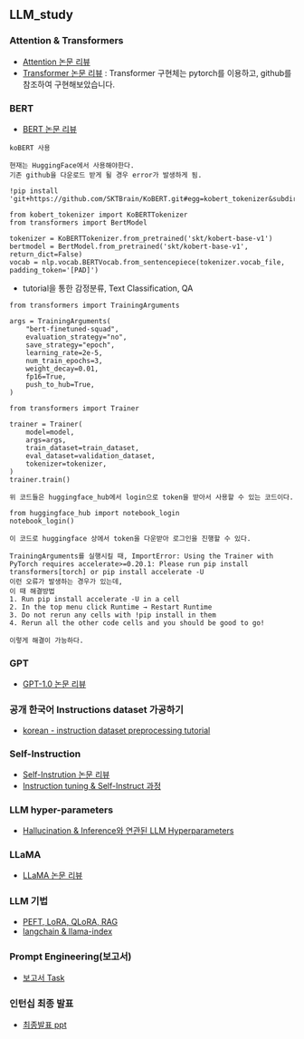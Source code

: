 ## LLM_study

### Attention & Transformers
- [Attention 논문 리뷰](https://pred0771.tistory.com/212)
- [Transformer 논문 리뷰](https://pred0771.tistory.com/213) : Transformer 구현체는 pytorch를 이용하고, github를 참조하여 구현해보았습니다.

### BERT
- [BERT 논문 리뷰](https://pred0771.tistory.com/215)
```
koBERT 사용

현재는 HuggingFace에서 사용해야한다.
기존 github을 다운로드 받게 될 경우 error가 발생하게 됨.

!pip install 'git+https://github.com/SKTBrain/KoBERT.git#egg=kobert_tokenizer&subdirectory=kobert_hf'

from kobert_tokenizer import KoBERTTokenizer
from transformers import BertModel

tokenizer = KoBERTTokenizer.from_pretrained('skt/kobert-base-v1')
bertmodel = BertModel.from_pretrained('skt/kobert-base-v1', return_dict=False)
vocab = nlp.vocab.BERTVocab.from_sentencepiece(tokenizer.vocab_file, padding_token='[PAD]')
```
- tutorial을 통한 감정분류, Text Classification, QA
```
from transformers import TrainingArguments

args = TrainingArguments(
    "bert-finetuned-squad",
    evaluation_strategy="no",
    save_strategy="epoch",
    learning_rate=2e-5,
    num_train_epochs=3,
    weight_decay=0.01,
    fp16=True,
    push_to_hub=True,
)

from transformers import Trainer

trainer = Trainer(
    model=model,
    args=args,
    train_dataset=train_dataset,
    eval_dataset=validation_dataset,
    tokenizer=tokenizer,
)
trainer.train()

위 코드들은 huggingface_hub에서 login으로 token을 받아서 사용할 수 있는 코드이다.

from huggingface_hub import notebook_login
notebook_login()

이 코드로 huggingface 상에서 token을 다운받아 로그인을 진행할 수 있다.

TrainingArguments를 실행시킬 때, ImportError: Using the Trainer with PyTorch requires accelerate>=0.20.1: Please run pip install transformers[torch] or pip install accelerate -U
이런 오류가 발생하는 경우가 있는데,
이 때 해결방법
1. Run pip install accelerate -U in a cell
2. In the top menu click Runtime → Restart Runtime
3. Do not rerun any cells with !pip install in them
4. Rerun all the other code cells and you should be good to go!

이렇게 해결이 가능하다.
```

### GPT
- [GPT-1.0 논문 리뷰](https://pred0771.tistory.com/216)


### 공개 한국어 Instructions dataset 가공하기
- [korean - instruction dataset preprocessing tutorial](https://github.com/LEE-hyeon0771/instruction_dataset/tree/main)


### Self-Instruction
- [Self-Instrution 논문 리뷰](https://pred0771.tistory.com/220)
- [Instruction tuning & Self-Instruct 과정](https://pred0771.tistory.com/222)


### LLM hyper-parameters
- [Hallucination & Inference와 연관된 LLM Hyperparameters](https://github.com/LEE-hyeon0771/LLM_study/blob/main/LLM_parameters.md)

### LLaMA
- [LLaMA 논문 리뷰](https://pred0771.tistory.com/224)

### LLM 기법
- [PEFT, LoRA, QLoRA, RAG](https://pred0771.tistory.com/225)
- [langchain & llama-index](https://github.com/LEE-hyeon0771/langchain_llama-index)

### Prompt Engineering(보고서)
- [보고서 Task](https://github.com/LEE-hyeon0771/LLM_study/blob/main/prompt%20engineering.md)

### 인턴십 최종 발표
- [최종발표 ppt](https://github.com/LEE-hyeon0771/LLM_study/blob/main/LLM_%EC%84%B8%EA%B3%84%EB%A1%9C%EC%9D%98_%EC%97%AC%EC%A0%95.pdf)
